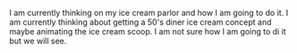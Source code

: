 <!-- Initial thoughts -->

I am currently thinking on my ice cream parlor and how I am going to do it. I am currently thinking about getting a 50's diner ice cream concept and maybe animating the ice cream scoop. I am not sure how I am going to di it but we will see.
